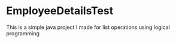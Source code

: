 # EmployeeDetailsTest
This is a simple java project I made for list operations using logical programming
